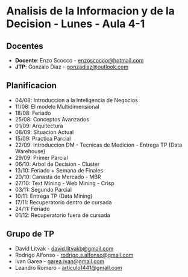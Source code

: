 # Analisis de la Informacion y de la Decision - Lunes - Aula 4-1

## Docentes

* **Docente**: Enzo Scocco - enzoscocco@hotmail.com
* **JTP**: Gonzalo Diaz - gonzadiaz@outlook.com

## Planificacion

* 04/08: Introduccion a la Inteligencia de Negocios
* 11/08: El modelo Multidimensional
* 18/08: Feriado
* 25/08: Conceptos Avanzados
* 01/09: Arquitectura
* 08/09: Situacion Actual
* 15/09: Practica Parcial
* 22/09: Introduccion DM - Tecnicas de Medicion - Entrega TP (Data Warehouse)
* 29/09: Primer Parcial
* 06/10: Arbol de Decision - Cluster
* 13/10: Feriado + Semana de Finales
* 20/10: Canasta de Mercado - MBR
* 27/10: Text Mining - Web Mining - Crisp
* 03/11: Segundo Parcial
* 10/11: Entrega TP (Data Mining)
* 17/11: Recuperatorio dentro de cursada
* 24/11: Feriado
* 01/12: Recuperatorio fuera de cursada

## Grupo de TP

* David Litvak - david.litvakb@gmail.com
* Rodrigo Alfonso - rodrigo.s.alfonso@gmail.com
* Ivan Garea - garea.ivan@gmail.com
* Leandro Romero - articulo1441@gmail.com

